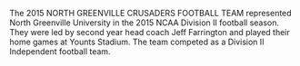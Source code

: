 The 2015 NORTH GREENVILLE CRUSADERS FOOTBALL TEAM represented North Greenville University in the 2015 NCAA Division II football season. They were led by second year head coach Jeff Farrington and played their home games at Younts Stadium. The team competed as a Division II Independent football team.
